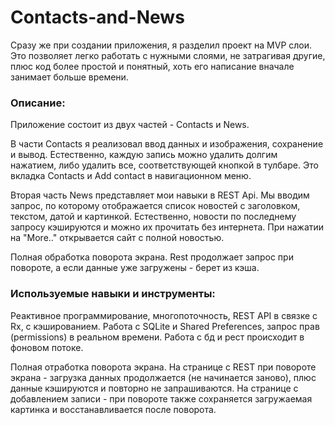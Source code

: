 # Contacts-and-News
Сразу же при создании приложения, я разделил проект на MVP слои.
Это позволяет легко работать с нужными слоями, не затрагивая другие, плюс код более простой и понятный, хоть его написание вначале занимает больше времени.

### Описание:
Приложение состоит из двух частей - Contacts и News.

В части Contacts я реализовал ввод данных и изображения, сохранение  и вывод. Естественно, каждую запись можно удалить долгим нажатием, либо удалить все, соответствующей кнопкой в тулбаре.
Это вкладка Contacts и Add contact в навигационном меню.

Вторая часть News представляет мои навыки в REST Api. 
Мы вводим запрос, по которому отображается список новостей с заголовком, текстом, датой и картинкой. Естественно,  новости по последнему запросу кэшируются и можно их прочитать без интернета. При нажатии на "More.." открывается сайт с полной новостью.

Полная обработка поворота экрана. Rest продолжает запрос при повороте, а если данные уже загружены - берет из кэша.
### Используемые навыки и инструменты:
Реактивное программирование, многопоточность, REST API в связке с Rx, с кэшированием. Работа с SQLite  и Shared Preferences, запрос прав (permissions) в реальном времени. 
Работа с бд и рест происходит в фоновом потоке.

Полная отработка поворота экрана. 
На странице с REST при повороте экрана - загрузка данных продолжается (не начинается заново), плюс данные кэшируются и повторно не запрашиваются.
На странице с добавлением записи - при повороте также сохраняется загружаемая картинка и восстанавливается после поворота.
